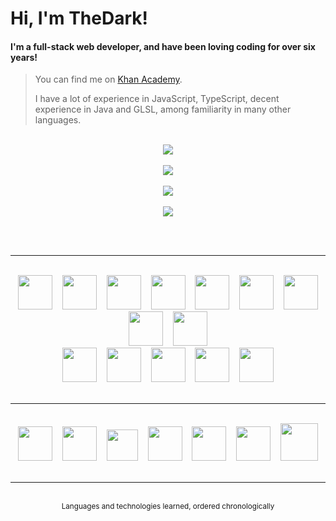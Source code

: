 # Hi, I'm TheDark!
#### I'm a full-stack web developer, and have been loving coding for over six years!

> You can find me on <a href="https://www.khanacademy.org/profile/OnlyTheDark/projects">Khan Academy</a>.
>
> I have a lot of experience in JavaScript, TypeScript, decent experience in Java and GLSL, among familiarity in many other languages.

<br>

<div align="center">
    <div>
        <a href="https://github.com/anuraghazra/github-readme-stats#github-stats-card">
            <img src="https://github-readme-stats.vercel.app/api?username=99thedark&theme=tokyonight&show_icons=true">
        </a>
        <br><br>
        <a href="https://git.io/streak-stats">
            <img src="https://streak-stats.demolab.com?user=99thedark&theme=tokyonight">
        </a>
        <br><br>
        <a href="https://github.com/anuraghazra/github-readme-stats#top-languages-card">
            <img src="https://github-readme-stats.vercel.app/api/top-langs/?username=99thedark&theme=tokyonight&layout=compact&langs_count=10&exclude_repo=Hello-World&hide=markdown,llvm">
        </a>
        <br><br>
        <a href="https://github.com/Ashutosh00710/github-readme-activity-graph">
            <img src="https://github-readme-activity-graph.vercel.app/graph?username=99thedark&theme=tokyo-night">
        </a>
    </div>
</div>

<br><br>

<hr>

<br>

<div align="center">
    <img src="https://cdn.jsdelivr.net/gh/devicons/devicon/icons/javascript/javascript-original.svg" height="55px" hspace="6px">
    <img src="https://cdn.jsdelivr.net/gh/devicons/devicon/icons/html5/html5-original.svg" height="55px" hspace="6px">
    <img src="https://cdn.cdnlogo.com/logos/c/18/css.svg" height="55px" hspace="6px">
    <img src="https://cdn.jsdelivr.net/gh/devicons/devicon/icons/python/python-original.svg" height="55px" hspace="6px">
    <img src="https://cdn.jsdelivr.net/gh/devicons/devicon/icons/java/java-original.svg" height="55px" hspace="6px">
    <img src="https://static-00.iconduck.com/assets.00/sql-database-generic-icon-380x512-ez505zus.png" height="55px" hspace="6px">
    <img src="https://upload.wikimedia.org/wikipedia/commons/thumb/2/25/WebGL_Logo.svg/1024px-WebGL_Logo.svg.png?20210505165026" height="55px" hspace="6px">
    <img src="https://cdn.jsdelivr.net/gh/devicons/devicon/icons/csharp/csharp-original.svg" height="55px" hspace="6px">
    <img src="https://cdn.jsdelivr.net/gh/devicons/devicon/icons/typescript/typescript-original.svg" height="55px" hspace="6px">
    <br>
    <img src="https://cdn.jsdelivr.net/gh/devicons/devicon/icons/sass/sass-original.svg" height="55px" hspace="6px">
    <img src="https://cdn.jsdelivr.net/gh/devicons/devicon/icons/julia/julia-original.svg" height="55px" hspace="6px">
    <img src="https://cdn.jsdelivr.net/gh/devicons/devicon/icons/dart/dart-original.svg" height="55px" hspace="6px">
    <img src="https://upload.wikimedia.org/wikipedia/commons/thumb/1/1f/WebAssembly_Logo.svg/2048px-WebAssembly_Logo.svg.png" height="55px" hspace="6px">
    <img src="https://cdn.jsdelivr.net/gh/devicons/devicon/icons/go/go-original.svg" height="55px" hspace="6px">
</div>

<br>

<hr>

<br>

<div align="center">
    <img src="https://cdn.jsdelivr.net/gh/devicons/devicon/icons/processing/processing-original.svg" height="55px" hspace="6px">
    <img src="https://upload.wikimedia.org/wikipedia/commons/thumb/c/c6/P5.js_icon.svg/2048px-P5.js_icon.svg.png" height="55px" hspace="6px">
    <img src="https://cdn-icons-png.flaticon.com/512/5968/5968322.png" height="50px" hspace="6px">
    <img src="https://cdn.jsdelivr.net/gh/devicons/devicon/icons/jquery/jquery-original.svg" height="55px" hspace="6px">
    <img src="https://cdn.jsdelivr.net/gh/devicons/devicon/icons/azure/azure-original.svg" height="55px" hspace="6px">
    <img src="https://cdn.worldvectorlogo.com/logos/tauri-1.svg" height="55px" hspace="6px">
    <img src="https://vitejs.dev/logo-with-shadow.png" height="60px" hspace="6px">
</div>

<br>

<hr>

<br>

<div align="middle"><sup>Languages and technologies learned, ordered chronologically</sup></div>

<br>
